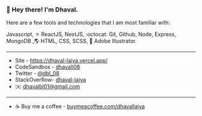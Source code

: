 ### 👋 Hey there! I'm Dhaval.

Here are a few tools and technologies that I am most familiar with:

Javascript, ⚛️ ReactJS, NextJS, :octocat: Git, Github, Node, Express, MongoDB ,🌎 HTML, CSS, SCSS, :triangular_ruler: Adobe Illustrator.

<hr />

- Site          - https://dhaval-laiya.vercel.app/
- CodeSandbox  - [dhavall08](https://codesandbox.io/u/dhavall08)
- Twitter      - [@dbl_08](https://twitter.com/dbl_08)
- StackOverflow- [dhaval-laiya](https://stackoverflow.com/users/8915198/dhaval-laiya?tab=profile)
- ✉️ [dhavalbl01@gmail.com](mailto:dhavalbl01@gmail.com)

<hr />

- ☕ Buy me a coffee - [buymeacoffee.com/dhavallaiya](https://www.buymeacoffee.com/dhavallaiya)

